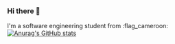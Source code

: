 ### Hi there 👋

I'm a software engineering student from :flag_cameroon:
[![Anurag's GitHub stats](https://github-readme-stats.vercel.app/api?username=Joy-sameza&hide=stars,prs,issues,contribs)](https://github.com/anuraghazra/github-readme-stats)

<!--
**Joy-sameza/Joy-sameza** is a ✨ _special_ ✨ repository because its `README.md` (this file) appears on your GitHub profile.

Here are some ideas to get you started:

- 🔭 I’m currently working on ...
- 🌱 I’m currently learning ...
- 👯 I’m looking to collaborate on ...
- 🤔 I’m looking for help with ...
- 💬 Ask me about ...
- 📫 How to reach me: ...
- 😄 Pronouns: ...
- ⚡ Fun fact: ...
-->
